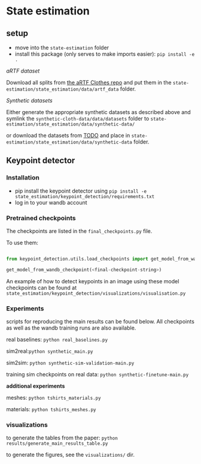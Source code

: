 # State estimation

## setup

- move into the `state-estimation` folder
- install this package (only serves to make imports easier): `pip install -e .`

*aRTF dataset*

Download all splits from [the aRTF Clothes repo](https://github.com/tlpss/aRTF-Clothes-dataset/tree/main?tab=readme-ov-file#using-this-dataset) and put them in the `state-estimation/state_estimation/data/artf_data` folder.

*Synthetic datasets*

Either generate the appropriate synthetic datasets as described above and symlink the `synthetic-cloth-data/data/datasets` folder to `state-estimation/state_estimation/data/synthetic-data/`

or download the datasets from [TODO]() and place in `state-estimation/state_estimation/data/synthetic-data` folder.

## Keypoint detector

### Installation
- pip install the keypoint detector using `pip install -e state_estimation/keypoint_detection/requirements.txt`
- log in to your wandb account


### Pretrained checkpoints

 The checkpoints are listed in the `final_checkpoints.py` file.

To use them:
```python

from keypoint_detection.utils.load_checkpoints import get_model_from_wandb_checkpoint

get_model_from_wandb_checkpoint(<final-checkpoint-string>)

```

An example of how to detect keypoints in an image using these model checkpoints can be found at `state_estimation/keypoint_detection/visualizations/visualisation.py`

### Experiments
scripts for reproducing the main results can be found below.
All checkpoints as well as the wandb training runs are also available.

real baselines: `python real_baselines.py`

sim2real:`python synthetic_main.py`

sim2sim: `python synthetic-sim-validation-main.py`

training sim checkpoints on real data: `python synthetic-finetune-main.py`

**additional experiments**

meshes: `python tshirts_materials.py`

materials: `python tshirts_meshes.py`


### visualizations

to generate the tables from the paper:
`python results/generate_main_results_table.py`

to generate the figures, see the `visualizations/` dir.
